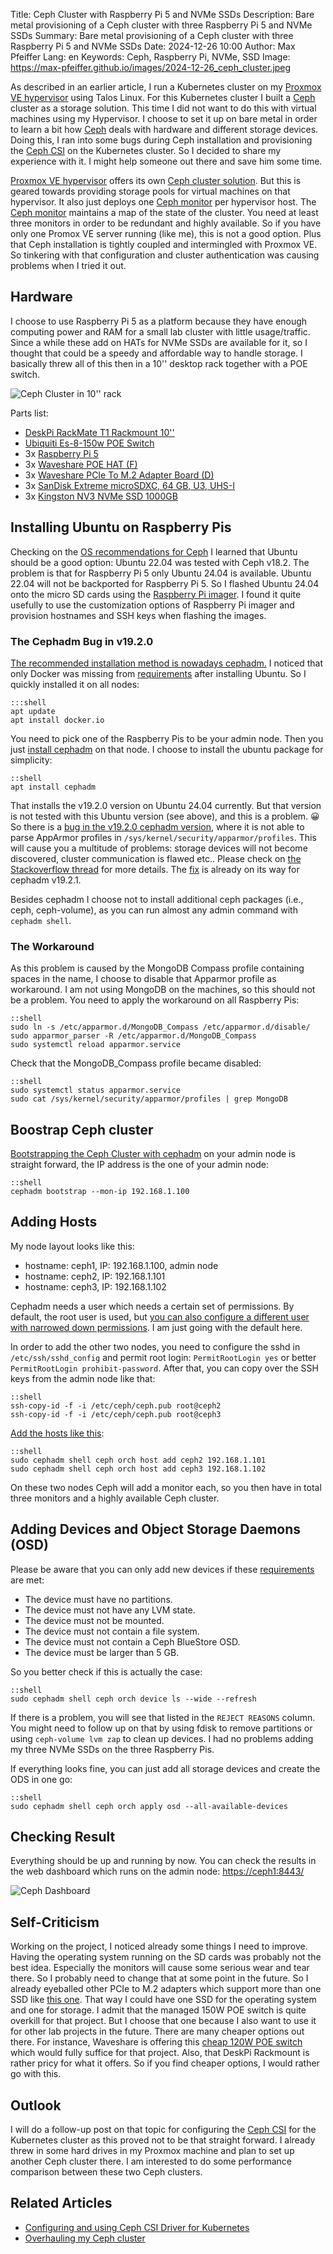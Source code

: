 Title: Ceph Cluster with Raspberry Pi 5 and NVMe SSDs
Description: Bare metal provisioning of a Ceph cluster with three Raspberry Pi 5 and NVMe SSDs 
Summary: Bare metal provisioning of a Ceph cluster with three Raspberry Pi 5 and NVMe SSDs
Date: 2024-12-26 10:00
Author: Max Pfeiffer
Lang: en
Keywords: Ceph, Raspberry Pi, NVMe, SSD
Image: https://max-pfeiffer.github.io/images/2024-12-26_ceph_cluster.jpeg

As described in an earlier article, I run a Kubernetes cluster on my
[Proxmox VE hypervisor](https://www.proxmox.com/en/proxmox-virtual-environment/overview) using Talos Linux. For this
Kubernetes cluster I built a [Ceph](https://ceph.io/) cluster as a storage solution. This time I did not want to do this
with virtual machines using my Hypervisor. I choose to set it up on bare metal in order to learn a bit how
[Ceph](https://ceph.io/) deals with hardware and different storage devices. Doing this, I ran into some bugs during Ceph
installation and provisioning the [Ceph CSI](https://github.com/ceph/ceph-csi) on the Kubernetes cluster. So I decided
to share my experience with it. I might help someone out there and save him some time.

[Proxmox VE hypervisor](https://www.proxmox.com/en/proxmox-virtual-environment/overview) offers its own
[Ceph cluster solution](https://pve.proxmox.com/wiki/Deploy_Hyper-Converged_Ceph_Cluster). But this is geared towards
providing storage pools for virtual machines on that hypervisor. It also just deploys one
[Ceph monitor](https://docs.ceph.com/en/reef/glossary/#term-Ceph-Monitor) per hypervisor host. The
[Ceph monitor](https://docs.ceph.com/en/reef/glossary/#term-Ceph-Monitor) maintains a map of the state of the cluster.
You need at least three monitors in order to be redundant and highly available. So if you have only one Promox VE
server running (like me), this is not a good option. Plus that Ceph installation is tightly coupled and
intermingled with Proxmox VE. So tinkering with that configuration and cluster authentication was causing problems
when I tried it out.

## Hardware
I choose to use Raspberry Pi 5 as a platform because they have enough computing power and RAM for a small lab cluster
with little usage/traffic. Since a while these add on HATs for NVMe SSDs are available for it, so I thought that
could be a speedy and affordable way to handle storage. I basically threw all of this then in a 10'' desktop rack
together with a POE switch.

![Ceph Cluster in 10'' rack]({static}/images/2024-12-26_ceph_cluster.jpeg)

Parts list:

* [DeskPi RackMate T1 Rackmount 10''](https://deskpi.com/products/deskpi-rackmate-t1-2)
* [Ubiquiti Es-8-150w POE Switch](https://store.ui.com/us/en/products/es-8-150w)
* 3x [Raspberry Pi 5](https://www.raspberrypi.com/products/raspberry-pi-5/)
* 3x [Waveshare POE HAT (F)](https://www.waveshare.com/poe-hat-f.htm)
* 3x [Waveshare PCIe To M.2 Adapter Board (D)](https://www.waveshare.com/pcie-to-m.2-board-d.htm)
* 3x [SanDisk Extreme microSDXC, 64 GB, U3, UHS-I](https://www.digitec.ch/en/s1/product/sandisk-extreme-microsdxc-microsdxc-64-gb-u3-uhs-i-memory-card-20932252)
* 3x [Kingston NV3 NVMe SSD 1000GB](https://www.kingston.com/en/ssd/nv3-nvme-pcie-ssd)

## Installing Ubuntu on Raspberry Pis
Checking on the [OS recommendations for Ceph](https://docs.ceph.com/en/reef/start/os-recommendations/) I learned that
Ubuntu should be a good option: Ubuntu 22.04 was tested with Ceph v18.2.
The problem is that for Raspberry Pi 5 only Ubuntu 24.04 is available. Ubuntu 22.04 will not be backported for
Raspberry Pi 5. So I flashed Ubuntu 24.04 onto the micro SD cards using the [Raspberry Pi imager](https://www.raspberrypi.com/software/).
I found it quite usefully to use the customization options of Raspberry Pi imager and provision hostnames and SSH keys
when flashing the images.

### The Cephadm Bug in v19.2.0
[The recommended installation method is nowadays cephadm.](https://docs.ceph.com/en/reef/install/#recommended-methods)
I noticed that only Docker was missing from [requirements](https://docs.ceph.com/en/reef/cephadm/install/#requirements)
after installing Ubuntu. So I quickly installed it on all nodes:

    :::shell
    apt update
    apt install docker.io

You need to pick one of the Raspberry Pis to be your admin node. Then you just
[install cephadm](https://docs.ceph.com/en/reef/cephadm/install/#install-cephadm) on that node.  I choose to install
the ubuntu package for simplicity:

    ::shell
    apt install cephadm

That installs the v19.2.0 version on Ubuntu 24.04 currently. But that version is not tested with this Ubuntu version
(see above), and this is a problem. 😀 So there is a [bug in the v19.2.0 cephadm version](https://tracker.ceph.com/issues/66389),
where it is not able to parse AppArmor profiles in `/sys/kernel/security/apparmor/profiles`. This will cause you a
multitude of problems: storage devices will not become discovered, cluster communication is flawed etc.. Please check
on [the Stackoverflow thread](https://stackoverflow.com/questions/78743144/ceph-faild-to-add-osd-node-to-a-new-ceph-cluster-error-einval-traceback-most)
for more details. The [fix](https://tracker.ceph.com/issues/66530) is already on its way for cephadm v19.2.1.

Besides cephadm I choose not to install additional ceph packages (i.e., ceph, ceph-volume), as you can run almost any
admin command with `cephadm shell`.

### The Workaround
As this problem is caused by the MongoDB Compass profile containing spaces in the name, I choose to disable that
Apparmor profile as workaround. I am not using MongoDB on the machines, so this should not be a problem. You need to
apply the workaround on all Raspberry Pis:

    ::shell
    sudo ln -s /etc/apparmor.d/MongoDB_Compass /etc/apparmor.d/disable/
    sudo apparmor_parser -R /etc/apparmor.d/MongoDB_Compass
    sudo systemctl reload apparmor.service

Check that the MongoDB_Compass profile became disabled:

    ::shell
    sudo systemctl status apparmor.service
    sudo cat /sys/kernel/security/apparmor/profiles | grep MongoDB

## Boostrap Ceph cluster
[Bootstrapping the Ceph Cluster with cephadm](https://docs.ceph.com/en/reef/cephadm/install/#bootstrap-a-new-cluster)
on your admin node is straight forward, the IP address is the one of your admin node:

    ::shell
    cephadm bootstrap --mon-ip 192.168.1.100

## Adding Hosts
My node layout looks like this:

* hostname: ceph1, IP: 192.168.1.100, admin node 
* hostname: ceph2, IP: 192.168.1.101
* hostname: ceph3, IP: 192.168.1.102

Cephadm needs a user which needs a certain set of permissions. By default, the root user is used, but
[you can also configure a different user with narrowed down permissions](https://docs.ceph.com/en/octopus/cephadm/operations/#configuring-a-different-ssh-user).
I am just going with the default here.

In order to add the other two nodes, you need to configure the sshd in `/etc/ssh/sshd_config` and permit root login:
`PermitRootLogin yes` or better `PermitRootLogin prohibit-password`. After that, you can copy over the SSH keys from the
admin node like that:

    ::shell
    ssh-copy-id -f -i /etc/ceph/ceph.pub root@ceph2
    ssh-copy-id -f -i /etc/ceph/ceph.pub root@ceph3
    
[Add the hosts like this](https://docs.ceph.com/en/reef/cephadm/host-management/#adding-hosts):

    ::shell
    sudo cephadm shell ceph orch host add ceph2 192.168.1.101
    sudo cephadm shell ceph orch host add ceph3 192.168.1.102

On these two nodes Ceph will add a monitor each, so you then have in total three monitors and a highly available Ceph
cluster.

## Adding Devices and Object Storage Daemons (OSD)
Please be aware that you can only add new devices if these
[requirements](https://docs.ceph.com/en/reef/cephadm/services/osd/#listing-storage-devices) are met:

* The device must have no partitions.
* The device must not have any LVM state.
* The device must not be mounted.
* The device must not contain a file system. 
* The device must not contain a Ceph BlueStore OSD. 
* The device must be larger than 5 GB.

So you better check if this is actually the case:

    ::shell
    sudo cephadm shell ceph orch device ls --wide --refresh

If there is a problem, you will see that listed in the `REJECT REASONS` column. You might need to follow up on that by
using fdisk to remove partitions or using `ceph-volume lvm zap` to clean up devices.
I had no problems adding my three NVMe SSDs on the three Raspberry Pis.

If everything looks fine, you can just add all storage devices and create the ODS in one go:

    ::shell
    sudo cephadm shell ceph orch apply osd --all-available-devices

## Checking Result
Everything should be up and running by now. You can check the results in the web dashboard which runs on the admin
node: [https://ceph1:8443/](https://ceph1:8443/)

![Ceph Dashboard]({static}/images/2024-12-26_ceph_dashboard.png)

## Self-Criticism
Working on the project, I noticed already some things I need to improve. Having the operating system running on the
SD cards was probably not the best idea. Especially the monitors will cause some serious wear and tear there. So I
probably need to change that at some point in the future. So I already eyeballed other PCIe to M.2 adapters which
support more than one SSD like [this one](https://www.waveshare.com/pcie-to-2-ch-m.2-hat-plus-b.htm). That way I could
have one SSD for the operating system and one for storage.
I admit that the managed 150W POE switch is quite overkill for that project. But I choose that one because I also
want to use it for other lab projects in the future. There are many cheaper options out there. For instance, Waveshare
is offering this [cheap 120W POE switch](https://www.waveshare.com/gigabit-poe-switch-120w.htm) which would fully
suffice for that project.
Also, that DeskPi Rackmount is rather pricy for what it offers. So if you find cheaper options, I would rather go with
this.

## Outlook
I will do a follow-up post on that topic for configuring the [Ceph CSI](https://github.com/ceph/ceph-csi) for the
Kubernetes cluster as this proved not to be that straight forward.
I already threw in some hard drives in my Proxmox machine and plan to set up another Ceph cluster there. I am interested
to do some performance comparison between these two Ceph clusters.

## Related Articles

* [Configuring and using Ceph CSI Driver for Kubernetes]({filename}/2025-03-16_ceph_csi_driver.md)
* [Overhauling my Ceph cluster ]({filename}/2025-05-10_overhauling_my_ceph_cluster.md)
